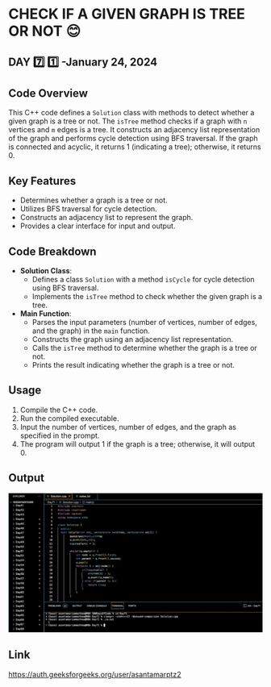 # CHECK IF A GIVEN GRAPH IS TREE OR NOT :blush:
## DAY :seven: :one: -January 24, 2024

## Code Overview

This C++ code defines a `Solution` class with methods to detect whether a given graph is a tree or not. The `isTree` method checks if a graph with `n` vertices and `m` edges is a tree. It constructs an adjacency list representation of the graph and performs cycle detection using BFS traversal. If the graph is connected and acyclic, it returns 1 (indicating a tree); otherwise, it returns 0.

## Key Features

- Determines whether a graph is a tree or not.
- Utilizes BFS traversal for cycle detection.
- Constructs an adjacency list to represent the graph.
- Provides a clear interface for input and output.

## Code Breakdown

- **Solution Class**: 
  - Defines a class `Solution` with a method `isCycle` for cycle detection using BFS traversal.
  - Implements the `isTree` method to check whether the given graph is a tree.
- **Main Function**:
  - Parses the input parameters (number of vertices, number of edges, and the graph) in the `main` function.
  - Constructs the graph using an adjacency list representation.
  - Calls the `isTree` method to determine whether the graph is a tree or not.
  - Prints the result indicating whether the graph is a tree or not.

## Usage

1. Compile the C++ code.
2. Run the compiled executable.
3. Input the number of vertices, number of edges, and the graph as specified in the prompt.
4. The program will output 1 if the graph is a tree; otherwise, it will output 0.


## Output

![Reference Image](s71.png)

## Link
<https://auth.geeksforgeeks.org/user/asantamarptz2>
